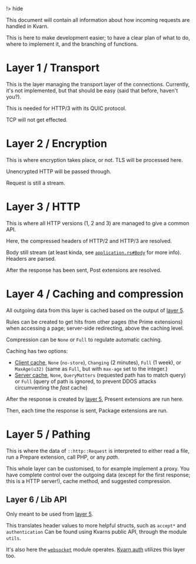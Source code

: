 !> hide

<head>
    <title>Request pipeline | Kvarn</title>
    <meta name="permalinks" content="enabled">
</head>

This document will contain all information about how incoming requests are
handled in Kvarn.

This is here to make development easier; to have a clear plan of what to do,
where to implement it, and the branching of functions.

# Layer 1 / Transport

This is the layer managing the transport layer of the connections. Currently,
it's not implemented, but that should be easy (said that before, haven't you?).

This is needed for HTTP/3 with its QUIC protocol.

TCP will not get effected.

# Layer 2 / Encryption

This is where encryption takes place, or not. TLS will be processed here.

Unencrypted HTTP will be passed through.

Request is still a stream.

# Layer 3 / HTTP

This is where all HTTP versions (1, 2 and 3) are managed to give a common API.

Here, the compressed headers of HTTP/2 and HTTP/3 are resolved.

Body still stream (at least kinda, see
[`application.rs#Body`](https://doc.kvarn.org/kvarn/application/enum.Body.html)
for more info). Headers are parsed.

After the response has been sent, Post extensions are resolved.

# Layer 4 / Caching and compression

All outgoing data from this layer is cached based on the output of
[layer 5](#layer-5--pathing).

Rules can be created to get hits from other pages (the Prime extensions) when
accessing a page; server-side redirecting, above the caching level.

Compression can be `None` or `Full` to regulate automatic caching.

Caching has two options:

-   [Client cache](https://doc.kvarn.org/kvarn/comprash/enum.ClientCachePreference.html),
    `None` (`no-store`), `Changing` (2 minutes), `Full` (1 week), or
    `MaxAge(u32)` (same as `Full`, but with `max-age` set to the integer.)
-   [Server cache](https://doc.kvarn.org/kvarn/comprash/enum.ServerCachePreference.html),
    `None`, `QueryMatters` (requested path has to match query) or `Full` (query
    of path is ignored, to prevent DDOS attacks circumventing the _fast_ cache)

After the response is created by [layer 5](#layer-5--pathing), Present
extensions are run here.

Then, each time the response is sent, Package extensions are run.

# Layer 5 / Pathing

This is where the data of `::http::Request` is interpreted to either read a
file, run a Prepare extension, call PHP, or any _path_.

This whole layer can be customised, to for example implement a proxy. You have
complete control over the outgoing data (except for the first response; this is
a HTTP server!), cache method, and suggested compression.

## Layer 6 / Lib API

Only meant to be used from [layer 5](#layer-5--pathing).

This translates header values to more helpful structs, such as `accept*` and
`authentication` Can be found using Kvarns public API, through the module
`utils`.

It's also here the [`websocket`](https://doc.kvarn.org/kvarn/websocket/) module
operates. [Kvarn auth](https://crates.io/crates/kvarn-auth) utilizes this layer
too.
